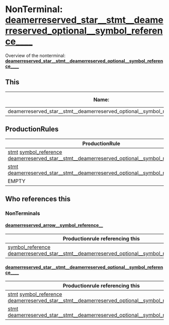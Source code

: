 # NonTerminal: **[deamerreserved_star__stmt__deamerreserved_optional__symbol_reference____](./deamerreserved_star__stmt__deamerreserved_optional__symbol_reference____.md)**

Overview of the nonterminal: **[deamerreserved_star__stmt__deamerreserved_optional__symbol_reference____](./deamerreserved_star__stmt__deamerreserved_optional__symbol_reference____.md)**



## This

| Name:                | Abstraction:    | Is Inlined |
| -------------------- | --------------- | ---------- |
| deamerreserved_star__stmt__deamerreserved_optional__symbol_reference____ | Standard | Yes |



## ProductionRules

| ProductionRule |
| ---- |
| [stmt](./stmt.md) [symbol_reference](./symbol_reference.md) [deamerreserved_star__stmt__deamerreserved_optional__symbol_reference____](./deamerreserved_star__stmt__deamerreserved_optional__symbol_reference____.md)  |
| [stmt](./stmt.md) [deamerreserved_star__stmt__deamerreserved_optional__symbol_reference____](./deamerreserved_star__stmt__deamerreserved_optional__symbol_reference____.md)  |
| EMPTY  |




## Who references this

### NonTerminals


#### [deamerreserved_arrow__symbol_reference__](./../Grammar/deamerreserved_arrow__symbol_reference__.md)

| Productionrule referencing this                      |
| ---------------------------------------------------- |
| [symbol_reference](./symbol_reference.md) [deamerreserved_star__stmt__deamerreserved_optional__symbol_reference____](./deamerreserved_star__stmt__deamerreserved_optional__symbol_reference____.md)  |


#### [deamerreserved_star__stmt__deamerreserved_optional__symbol_reference____](./../Grammar/deamerreserved_star__stmt__deamerreserved_optional__symbol_reference____.md)

| Productionrule referencing this                      |
| ---------------------------------------------------- |
| [stmt](./stmt.md) [symbol_reference](./symbol_reference.md) [deamerreserved_star__stmt__deamerreserved_optional__symbol_reference____](./deamerreserved_star__stmt__deamerreserved_optional__symbol_reference____.md)  |
| [stmt](./stmt.md) [deamerreserved_star__stmt__deamerreserved_optional__symbol_reference____](./deamerreserved_star__stmt__deamerreserved_optional__symbol_reference____.md)  |



